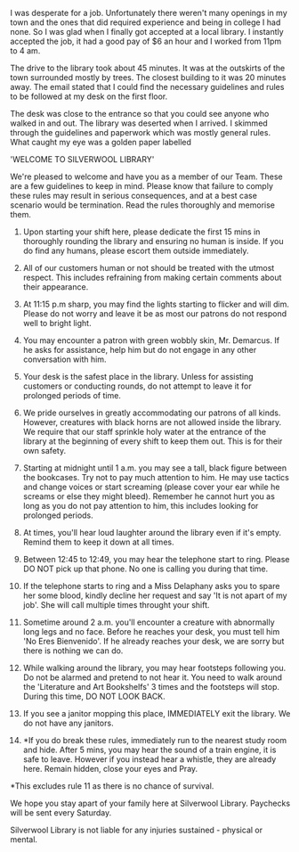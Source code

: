 I was desperate for a job. Unfortunately there weren't many openings in my town and the ones that did required experience and being in college I had none. So I was glad when I finally got accepted at a local library. I instantly accepted the job, it had a good pay of $6 an hour and I worked from 11pm to 4 am.

The drive to the library took about 45 minutes. It was at the outskirts of the town surrounded mostly by trees. The closest building to it was 20 minutes away. The email stated that I could find the necessary guidelines and rules to be followed at my desk on the first floor.

The desk was close to the entrance so that you could see anyone who walked in and out. The library was deserted when I arrived. I skimmed through the guidelines and paperwork which was mostly general rules. What caught my eye was a golden paper labelled 

'WELCOME TO SILVERWOOL LIBRARY'

We're pleased to welcome and have you as a member of our Team. These are a few guidelines to keep in mind. Please know that failure to comply these rules may result in serious consequences, and at a best case scenario would be termination. Read the rules thoroughly and memorise them.

1. Upon starting your shift here, please dedicate the first 15 mins in thoroughly rounding the library and ensuring no human is inside. If you do find any humans, please escort them outside immediately.

2. All of our customers human or not should be treated with the utmost respect. This includes refraining from making certain comments about their appearance.

3. At 11:15 p.m sharp, you may find the lights starting to flicker and will dim. Please do not worry  and leave it be as most our patrons do not respond well to bright light.

4. You may encounter a patron with green wobbly skin, Mr. Demarcus. If he asks for assistance, help him but do not engage in any other conversation with him.

5. Your desk is the safest place in the library. Unless for assisting customers or conducting rounds, do not attempt to leave it for prolonged periods of time.

6. We pride ourselves in greatly accommodating our patrons of all kinds. However, creatures with black horns are not allowed inside the library. We require that our staff sprinkle holy water at the entrance of the library at the beginning of every shift to keep them out. This is for their own safety. 

7. Starting at midnight until 1 a.m. you may see a tall, black figure between the bookcases. Try not to pay much attention to him. He may use tactics and change voices or start screaming (please cover your ear while he screams or else they might bleed). Remember he cannot hurt you as long as you do not pay attention to him, this includes looking for prolonged periods.

8. At times, you'll hear loud laughter around the library even if it's empty. Remind them to keep it down at all times.

9. Between 12:45 to 12:49, you may hear the telephone start to ring. Please DO NOT pick up that phone. No one is calling you during that time.

10. If the telephone starts to ring and a Miss Delaphany asks you to spare her some blood, kindly decline her request and say 'It is not apart of my job'. She will call multiple times throught your shift.

11. Sometime around 2 a.m. you'll encounter a creature with abnormally long legs and no face. Before he reaches your desk, you must tell him 'No Eres Bienvenido'. If he already reaches your desk, we are sorry but there is nothing we can do. 

12. While walking around the library, you may hear footsteps following you. Do not be alarmed and pretend to not hear it.  You need to walk around the 'Literature and Art Bookshelfs' 3 times and the footsteps will stop. During this time, DO NOT LOOK BACK.

13. If you see a janitor mopping this place, IMMEDIATELY exit the library. We do not have any janitors.

14. *If you do break these rules, immediately run to  the nearest study room and hide. After 5 mins, you may hear the sound of a train engine, it is safe to leave. However if you instead hear a whistle, they are already here. Remain hidden, close your eyes and Pray.

*This excludes rule 11 as there is no chance of survival.

We hope you stay apart of your family here at Silverwool Library. Paychecks will be sent every Saturday.

Silverwool Library is not liable for any injuries sustained - physical or mental.